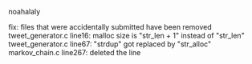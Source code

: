 noahalaly

fix: files that were accidentally submitted have been removed
tweet_generator.c line16: malloc size is "str_len + 1" instead of "str_len"
tweet_generator.c line67: "strdup" got replaced by "str_alloc"
markov_chain.c line267: deleted the line